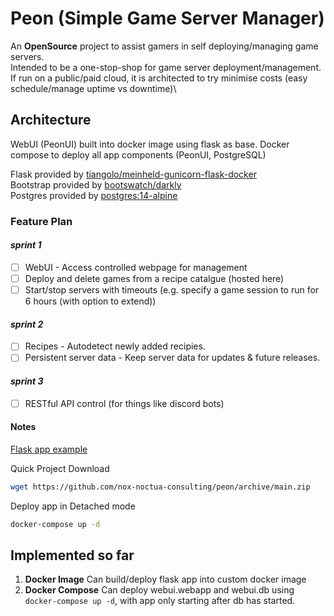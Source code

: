 # Peon (Simple Game Server Manager)

An **OpenSource** project to assist gamers in self deploying/managing game servers.\
Intended to be a one-stop-shop for game server deployment/management.\
If run on a public/paid cloud, it is architected to try minimise costs (easy schedule/manage uptime vs downtime)\

## Architecture

WebUI (PeonUI) built into docker image using flask as base.
Docker compose to deploy all app components (PeonUI, PostgreSQL)

Flask provided by [tiangolo/meinheld-gunicorn-flask-docker](https://github.com/tiangolo/meinheld-gunicorn-flask-docker)\
Bootstrap provided by [bootswatch/darkly](https://bootswatch.com/darkly/)\
Postgres provided by [postgres:14-alpine](https://hub.docker.com/_/postgres)

### Feature Plan

#### *sprint 1*

- [ ] WebUI - Access controlled webpage for management
- [ ] Deploy and delete games from a recipe catalgue (hosted here)
- [ ] Start/stop servers with timeouts (e.g. specify a game session to run for 6 hours (with option to extend))

#### *sprint 2*

- [ ] Recipes - Autodetect newly added recipies.
- [ ] Persistent server data - Keep server data for updates & future releases.

#### *sprint 3*

- [ ] RESTful API control (for things like discord bots)

#### Notes

[Flask app example](https://ianlondon.github.io/blog/deploy-flask-docker-nginx/)

Quick Project Download

```bash
wget https://github.com/nox-noctua-consulting/peon/archive/main.zip
```

Deploy app in Detached mode

```bash
docker-compose up -d
```

## Implemented so far

1. **Docker Image** Can build/deploy flask app into custom docker image
2. **Docker Compose** Can deploy webui.webapp and webui.db using ``docker-compose up -d``, with app only starting after db has started.
